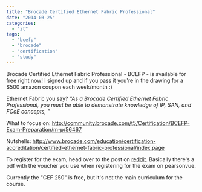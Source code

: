 ```yaml
---
title: "Brocade Certified Ethernet Fabric Professional"
date: "2014-03-25"
categories: 
  - "it"
tags: 
  - "bcefp"
  - "brocade"
  - "certification"
  - "study"
---
```


Brocade Certified Ethernet Fabric Professional - BCEFP - is available for free right now! I signed up and if you pass it you're in the drawing for a $500 amazon coupon each week/month :)

Ethernet Fabric you say? _"As a Brocade Certified Ethernet Fabric Professional, you must be able to demonstrate knowledge of IP, SAN, and FCoE concepts, "_

What to focus on: http://community.brocade.com/t5/Certification/BCEFP-Exam-Preparation/m-p/56467

Nutshells: http://www.brocade.com/education/certification-accreditation/certified-ethernet-fabric-professional/index.page

To register for the exam, head over to the post on [reddit](http://www.reddit.com/r/networking/comments/21b740/brocade_giving_away_a_free_certification_brocade/ "http://www.reddit.com/r/networking/comments/21b740/brocade_giving_away_a_free_certification_brocade/"). Basically there's a pdf with the voucher you use when registering for the exam on pearsonvue.

Currently the "CEF 250" is free, but it's not the main curriculum for the course.
